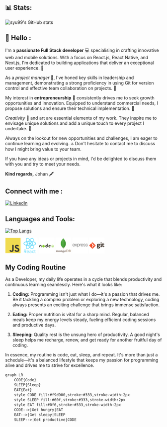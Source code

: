 ## :bar_chart: Stats:

![syu99's GitHub stats](https://github-readme-stats.vercel.app/api?username=syu99&show_icons=true&theme=dracula)


## 👋 Hello :

I'm a **passionate Full Stack developer** 💻 specialising in crafting innovative web and mobile solutions. With a focus on React.js, React Native, and Next.js, I'm dedicated to building applications that deliver an exceptional user experience. 🚀

As a _project manager_ 🎯, I've honed key skills in leadership and management, demonstrating a strong proficiency in using Git for version control and effective team collaboration on projects. 🤝

My interest in **entrepreneurship** 🚀 consistently drives me to seek growth opportunities and innovation. Equipped to understand commercial needs, I propose solutions and ensure their technical implementation. 💼

_Creativity_ 🎨 and art are essential elements of my work. They inspire me to envisage unique solutions and add a unique touch to every project I undertake. 🌈

Always on the lookout for new opportunities and challenges, I am eager to continue learning and evolving. 🔝 Don't hesitate to contact me to discuss how I might bring value to your team.

If you have any ideas or projects in mind, I'd be delighted to discuss them with you and try to meet your needs.

**Kind regards,**
Johan 🖋️

## Connect with me :

[![LinkedIn](https://img.shields.io/badge/LinkedIn-0077B5?style=for-the-badge&logo=linkedin&logoColor=white)](https://www.linkedin.com/in/johanbray/)

## Languages and Tools:
[![Top Langs](https://github-readme-stats.vercel.app/api/top-langs/?username=syu99&layout=compact&theme=dracula)](https://github.com/anuraghazra/github-readme-stats)

<p align="left">
  <img src="https://raw.githubusercontent.com/devicons/devicon/master/icons/javascript/javascript-original.svg" alt="javascript" width="50" height="50"/> 
  <img src="https://raw.githubusercontent.com/devicons/devicon/master/icons/react/react-original-wordmark.svg" alt="react" width="50" height="50"/> 
  <img src="https://raw.githubusercontent.com/devicons/devicon/master/icons/nodejs/nodejs-original-wordmark.svg" alt="nodejs" width="50" height="50"/> 
  <img src="https://raw.githubusercontent.com/devicons/devicon/master/icons/mongodb/mongodb-original-wordmark.svg" alt="mongodb" width="50" height="50"/>
  <img src="https://raw.githubusercontent.com/devicons/devicon/master/icons/express/express-original-wordmark.svg" alt="express.js" width="50" height="50"/> 
  <img src="https://raw.githubusercontent.com/devicons/devicon/master/icons/git/git-original-wordmark.svg" alt="git" width="50" height="50"/> 
</p>

## My Coding Routine

As a Developer, my daily life operates in a cycle that blends productivity and continuous learning seamlessly. Here's what it looks like:

1. **Coding:** Programming isn't just what I do—it's a passion that drives me. Be it tackling a complex problem or exploring a new technology, coding always presents an exciting challenge that brings immense satisfaction.

2. **Eating:** Proper nutrition is vital for a sharp mind. Regular, balanced meals keep my energy levels steady, fueling efficient coding sessions and productive days.

3. **Sleeping:** Quality rest is the unsung hero of productivity. A good night's sleep helps me recharge, renew, and get ready for another fruitful day of coding.

In essence, my routine is code, eat, sleep, and repeat. It's more than just a schedule—it's a balanced lifestyle that keeps my passion for programming alive and drives me to strive for excellence.

```mermaid
graph LR
    CODE{Code}
    SLEEP{Sleep}
    EAT{Eat}
    style CODE fill:#f9d900,stroke:#333,stroke-width:2px
    style SLEEP fill:#60f,stroke:#333,stroke-width:2px
    style EAT fill:#0f6,stroke:#333,stroke-width:2px
    CODE-->|Get hungry|EAT
    EAT-->|Get sleepy|SLEEP
    SLEEP-->|Get productive|CODE

```








<!--
**syu99/syu99** is a ✨ _special_ ✨ repository because its `README.md` (this file) appears on your GitHub profile.
Here are some ideas to get you started:

- 🔭 I’m currently working on ...
- 🌱 I’m currently learning ...
- 👯 I’m looking to collaborate on ...
- 🤔 I’m looking for help with ...
- 💬 Ask me about ...
- 📫 How to reach me: ...
- 😄 Pronouns: ...
- ⚡ Fun fact: ...
-->
